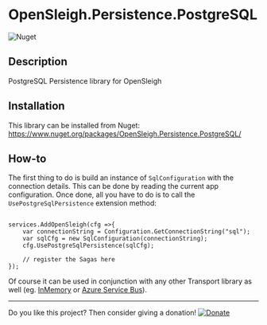 # OpenSleigh.Persistence.PostgreSQL
![Nuget](https://img.shields.io/nuget/v/OpenSleigh.Persistence.PostgreSQL?style=plastic)

## Description
PostgreSQL Persistence library for OpenSleigh

## Installation
This library can be installed from Nuget: https://www.nuget.org/packages/OpenSleigh.Persistence.PostgreSQL/

## How-to
The first thing to do is build an instance of `SqlConfiguration` with the connection details. This can be done by reading the current app configuration. 
Once done, all you have to do is to call the `UsePostgreSqlPersistence` extension method:
```

services.AddOpenSleigh(cfg =>{ 
    var connectionString = Configuration.GetConnectionString("sql");
    var sqlCfg = new SqlConfiguration(connectionString);
    cfg.UsePostgreSqlPersistence(sqlCfg);
    
    // register the Sagas here
});
```

Of course it can be used in conjunction with any other Transport library as well (eg. [InMemory](https://www.nuget.org/packages/OpenSleigh.Persistence.InMemory/) or [Azure Service Bus](https://www.nuget.org/packages/OpenSleigh.Transport.AzureServiceBus/)).

---

Do you like this project? Then consider giving a donation! [![Donate](https://img.shields.io/badge/Donate-PayPal-green.svg)](https://www.paypal.com/donate?business=9F94U4GWN7YS6&currency_code=CAD&item_name=OpenSleigh)